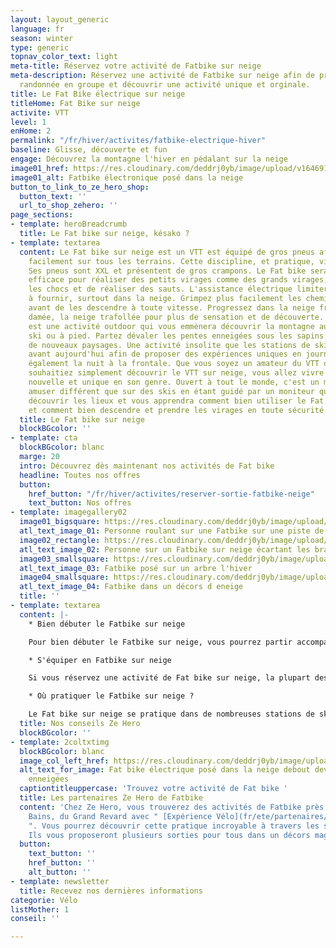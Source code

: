 ```yaml
---
layout: layout_generic
language: fr
season: winter
type: generic
topnav_color_text: light
meta-title: Réservez votre activité de Fatbike sur neige
meta-description: Réservez une activité de Fatbike sur neige afin de profiter d'une
  randonnée en groupe et découvrir une activité unique et orginale.
title: Le Fat Bike électrique sur neige
titleHome: Fat Bike sur neige
activite: VTT
level: 1
enHome: 2
permalink: "/fr/hiver/activites/fatbike-electrique-hiver"
baseline: Glisse, découverte et fun
engage: Découvrez la montagne l'hiver en pédalant sur la neige
image01_href: https://res.cloudinary.com/deddrj0yb/image/upload/v1646914840/website/winter/himiway-bikes-Ww-VSIhZAD0-unsplash.jpg
image01_alt: Fatbike électronique posé dans la neige
button_to_link_to_ze_hero_shop:
  button_text: ''
  url_to_shop_zehero: ''
page_sections:
- template: heroBreadcrumb
  title: Le Fat bike sur neige, késako ?
- template: textarea
  content: Le Fat bike sur neige est un VTT est équipé de gros pneus afin d'adhérer
    facilement sur tous les terrains. Cette discipline, et pratique, vient d'Alaska.
    Ses pneus sont XXL et présentent de gros crampons. Le Fat bike sera tout aussi
    efficace pour réaliser des petits virages comme des grands virages, d'amortir
    les chocs et de réaliser des sauts. L'assistance électrique limitera l'effort
    à fournir, surtout dans la neige. Grimpez plus facilement les chemins enneigés
    avant de les descendre à toute vitesse. Progressez dans la neige fraîche, la neige
    damée, la neige trafollée pour plus de sensation et de découverte. Le Fat Bike
    est une activité outdoor qui vous emmènera découvrir la montagne autrement qu'en
    ski ou à pied. Partez dévaler les pentes enneigées sous les sapins et découvrez
    de nouveaux paysages. Une activité insolite que les stations de ski mettent en
    avant aujourd'hui afin de proposer des expériences uniques en journée et parfois
    également la nuit à la frontale. Que vous soyez un amateur du VTT ou que vous
    souhaitiez simplement découvrir le VTT sur neige, vous allez vivre une expérience
    nouvelle et unique en son genre. Ouvert à tout le monde, c'est un moyen de vous
    amuser différent que sur des skis en étant guidé par un moniteur qui vous fera
    découvrir les lieux et vous apprendra comment bien utiliser le Fat Bike en montée,
    et comment bien descendre et prendre les virages en toute sécurité.
  title: Le Fat bike sur neige
  blockBGcolor: ''
- template: cta
  blockBGcolor: blanc
  marge: 20
  intro: Découvrez dès maintenant nos activités de Fat bike
  headline: Toutes nos offres
  button:
    href_button: "/fr/hiver/activites/reserver-sortie-fatbike-neige"
    text_button: Nos offres
- template: imagegallery02
  image01_bigsquare: https://res.cloudinary.com/deddrj0yb/image/upload/v1646914893/website/winter/himiway-bikes-N7tJYvvIQVo-unsplash.jpg
  atl_text_image_01: Personne roulant sur une Fatbike sur une piste de ski
  image02_rectangle: https://res.cloudinary.com/deddrj0yb/image/upload/v1646914885/website/winter/himiway-bikes-YKlNW7ggdjU-unsplash.jpg
  atl_text_image_02: Personne sur un Fatbike sur neige écartant les bras
  image03_smallsquare: https://res.cloudinary.com/deddrj0yb/image/upload/v1646914823/website/winter/himiway-bikes-LJ2OcgX18Yg-unsplash.jpg
  atl_text_image_03: Fatbike posé sur un arbre l'hiver
  image04_smallsquare: https://res.cloudinary.com/deddrj0yb/image/upload/v1646914186/website/winter/tim-foster-vBC6hHHW6r8-unsplash.jpg
  atl_text_image_04: Fatbike dans un décors d eneige
  title: ''
- template: textarea
  content: |-
    * Bien débuter le Fatbike sur neige

    Pour bien débuter le Fatbike sur neige, vous pourrez partir accompagné d'un moniteur afin de rouler sereinement et de vous laisser guider. Il vous apportera les différents conseils afin de rouler efficace et d'avoir une bonne gestion de la batterie du Fatbike. Il vous apportera les conseils techniques pour bien monter mais également bien descendre, réaliser des grands et des petits virages et de prendre de l'assurance dans n'importe quelle pente. Vous pourrez partir rouler en famille, entre amis et les parcours seront adaptés selon les niveaux.

    * S'équiper en Fatbike sur neige

    Si vous réservez une activité de Fat bike sur neige, la plupart des compagnies mettront en place la location de Fatbike ou le Fatbike sera alors compris dans le prix directement. Vous serez munis également d’un casque, d’une tenue chaude et imperméable et des gants.

    * Où pratiquer le Fatbike sur neige ?

    Le Fat bike sur neige se pratique dans de nombreuses stations de ski et plusieurs lieux parfaits pour la pratique du Fat Bike sur neige. Vous pourrez en pratiquer dans le Grand Revard par exemple, un lieu exceptionnel pour rouler sur les plateaux du Revard, que l'on nomme " le petit canada savoyard ".
  title: Nos conseils Ze Hero
  blockBGcolor: ''
- template: 2coltxtimg
  blockBGcolor: blanc
  image_col_left_href: https://res.cloudinary.com/deddrj0yb/image/upload/v1646914823/website/winter/himiway-bikes-LJ2OcgX18Yg-unsplash.jpg
  alt_text_for_image: Fat bike électrique posé dans la neige debout devant des arbres
    enneigées
  captiontitleuppercase: 'Trouvez votre activité de Fat bike '
  title: Les partenaires Ze Hero de Fatbike
  content: 'Chez Ze Hero, vous trouverez des activités de Fatbike près d''Aix les
    Bains, du Grand Revard avec " [Expérience Vélo](fr/ete/partenaires/experience-velo)
    ". Vous pourrez découvrir cette pratique incroyable à travers les sapins enneigés.
    Ils vous proposeront plusieurs sorties pour tous dans un décors magique. '
  button:
    text_button: ''
    href_button: ''
    alt_button: ''
- template: newsletter
  title: Recevez nos dernières informations
categorie: Vélo
listMother: 1
conseil: ''

---
```

